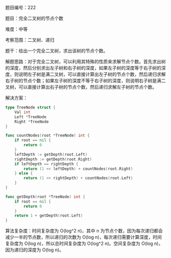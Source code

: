 题目编号：222

题目：完全二叉树的节点个数

难度：中等

考察范围：二叉树、递归

题干：给出一个完全二叉树，求出该树的节点个数。

解题思路：对于完全二叉树，可以利用其特殊的性质来求解节点个数。首先求出树的深度，然后分别求出左子树和右子树的深度，如果左子树的深度等于右子树的深度，则说明左子树是满二叉树，可以直接计算出左子树的节点个数，然后递归求解右子树的节点个数；如果左子树的深度不等于右子树的深度，则说明右子树是满二叉树，可以直接计算出右子树的节点个数，然后递归求解左子树的节点个数。

解决方案：

```go
type TreeNode struct {
    Val int
    Left *TreeNode
    Right *TreeNode
}

func countNodes(root *TreeNode) int {
    if root == nil {
        return 0
    }
    leftDepth := getDepth(root.Left)
    rightDepth := getDepth(root.Right)
    if leftDepth == rightDepth {
        return (1 << leftDepth) + countNodes(root.Right)
    } else {
        return (1 << rightDepth) + countNodes(root.Left)
    }
}

func getDepth(root *TreeNode) int {
    if root == nil {
        return 0
    }
    return 1 + getDepth(root.Left)
}

```

算法复杂度：时间复杂度为 O(log^2 n)，其中 n 为节点个数，因为每次递归都会减少一半的节点数，所以递归的次数为 O(log n)，每次递归需要计算深度，时间复杂度为 O(log n)，所以总时间复杂度为 O(log^2 n)。空间复杂度为 O(log n)，因为递归的深度为 O(log n)。